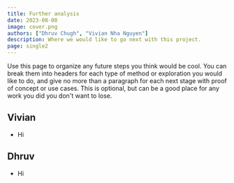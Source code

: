 ```yaml
---
title: Further analysis
date: 2023-08-08
image: cover.png
authors: ["Dhruv Chugh", "Vivian Nha Nguyen"]
description: Where we would like to go next with this project.
page: single2
---
```


<style>

.blog-content img{
    max-height:50rem;
}
</style>



<div class="alert-warning">
<p>Use this page to organize any future steps you think would be cool. You can break them into headers for each type of method or exploration you would like to do, and give no more than a paragraph for each next stage with proof of concept or use cases. This is optional, but can be a good place for any work you did you don't want to lose.</p>
</div>

## Vivian

- Hi 

## Dhruv

- Hi
